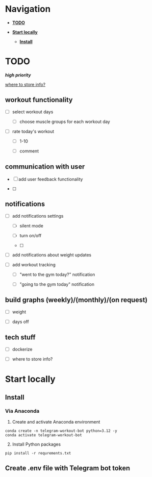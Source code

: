 # Navigation

- **[TODO](#todo)** 

- **[Start locally](#start-locally)**

  - **[Install](#install)**

# TODO

***high priority***

<!-- **[](#^1)** -->
<a href="#1" style="bold">where to store info?<a>

## workout functionality

- [ ] select workout days

  - [ ] choose muscle groups for each workout day

- [ ] rate today's workout

  - [ ] 1-10

  - [ ] comment  

## communication with user

- [ ] add user feedback functionality

- [ ]  

## notifications

- [ ] add notifications settings

  - [ ] silent mode

  - [ ] turn on/off

  - [ ]  

- [ ] add notifications about weight updates 

- [ ] add workout tracking

  - [ ] "went to the gym today?" notification

  - [ ] "going to the gym today" notification

## build graphs (weekly)/(monthly)/(on request)

- [ ] weight

- [ ] days off

## tech stuff

- [ ] dockerize

- [ ] <a id="1" style="text-decoration: none;">where to store info?<a>

# Start locally

## Install

### Via Anaconda

1. Create and activate Anaconda environment

``` 
conda create -n telegram-workout-bot python=3.12 -y
conda activate telegram-workout-bot
```

2. Install Python packages

```
pip install -r requrements.txt
```

## Create .env file with Telegram bot token



